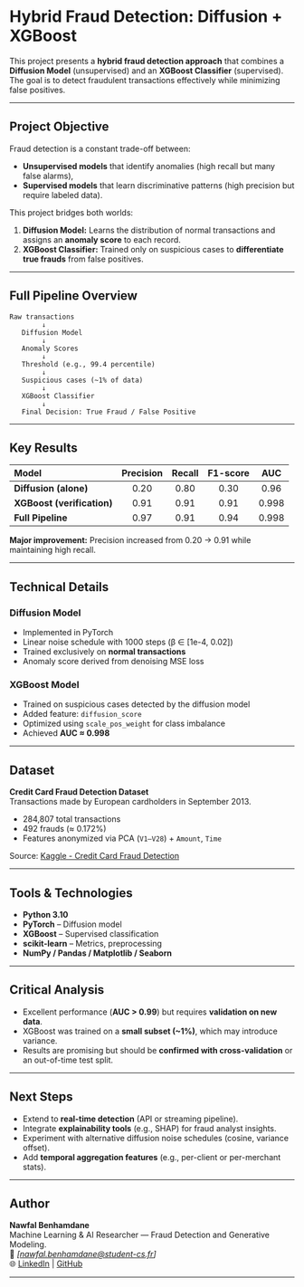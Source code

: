 #  Hybrid Fraud Detection: Diffusion + XGBoost

This project presents a **hybrid fraud detection approach** that combines a **Diffusion Model** (unsupervised) and an **XGBoost Classifier** (supervised).  
The goal is to detect fraudulent transactions effectively while minimizing false positives.

---

##  Project Objective

Fraud detection is a constant trade-off between:
- **Unsupervised models** that identify anomalies (high recall but many false alarms),
- **Supervised models** that learn discriminative patterns (high precision but require labeled data).

This project bridges both worlds:

1. **Diffusion Model:** Learns the distribution of normal transactions and assigns an **anomaly score** to each record.  
2. **XGBoost Classifier:** Trained only on suspicious cases to **differentiate true frauds** from false positives.

---

##  Full Pipeline Overview

```text
Raw transactions
        ↓
   Diffusion Model
        ↓
   Anomaly Scores
        ↓
   Threshold (e.g., 99.4 percentile)
        ↓
   Suspicious cases (~1% of data)
        ↓
   XGBoost Classifier
        ↓
   Final Decision: True Fraud / False Positive
```

---
##  Key Results

| Model | Precision | Recall | F1-score | AUC |
|:--------|:-----------:|:----------:|:-----------:|:------:|
| **Diffusion (alone)** | 0.20 | 0.80 | 0.30 | 0.96 |
| **XGBoost (verification)** | 0.91 | 0.91 | 0.91 | 0.998 |
| **Full Pipeline** | 0.97 | 0.91 | 0.94 | 0.998 |

 **Major improvement:** Precision increased from 0.20 → 0.91 while maintaining high recall.

---

##  Technical Details

###  Diffusion Model
- Implemented in PyTorch  
- Linear noise schedule with 1000 steps (β ∈ [1e-4, 0.02])  
- Trained exclusively on **normal transactions**  
- Anomaly score derived from denoising MSE loss

###  XGBoost Model
- Trained on suspicious cases detected by the diffusion model  
- Added feature: `diffusion_score`  
- Optimized using `scale_pos_weight` for class imbalance  
- Achieved **AUC ≈ 0.998**

---

##  Dataset

**Credit Card Fraud Detection Dataset**  
Transactions made by European cardholders in September 2013.

- 284,807 total transactions  
- 492 frauds (≈ 0.172%)  
- Features anonymized via PCA (`V1–V28`) + `Amount`, `Time`

 Source: [Kaggle - Credit Card Fraud Detection](https://www.kaggle.com/datasets/mlg-ulb/creditcardfraud)

---

##  Tools & Technologies

- **Python 3.10**
- **PyTorch** – Diffusion model  
- **XGBoost** – Supervised classification  
- **scikit-learn** – Metrics, preprocessing  
- **NumPy / Pandas / Matplotlib / Seaborn**

---

##  Critical Analysis

- Excellent performance (**AUC > 0.99**) but requires **validation on new data**.  
- XGBoost was trained on a **small subset (~1%)**, which may introduce variance.  
- Results are promising but should be **confirmed with cross-validation** or an out-of-time test split.

---

##  Next Steps

- Extend to **real-time detection** (API or streaming pipeline).  
- Integrate **explainability tools** (e.g., SHAP) for fraud analyst insights.  
- Experiment with alternative diffusion noise schedules (cosine, variance offset).  
- Add **temporal aggregation features** (e.g., per-client or per-merchant stats).

---

##  Author

**Nawfal Benhamdane**  
Machine Learning & AI Researcher — Fraud Detection and Generative Modeling.  
📧 _[nawfal.benhamdane@student-cs.fr]_  
🌐 [LinkedIn](https://linkedin.com/in/nawfal-benhamdane-6298b1285//) | [GitHub](https://github.com/NawfalBenhamdane)

---

